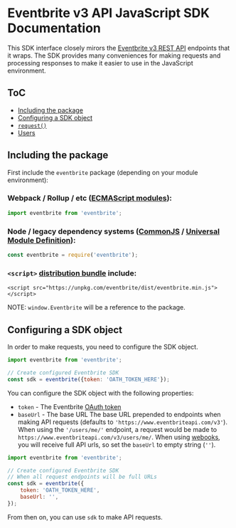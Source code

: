 # Eventbrite v3 API JavaScript SDK Documentation

This SDK interface closely mirors the [Eventbrite v3 REST API](https://www.eventbrite.com/developer/v3/) endpoints that it wraps. The SDK provides many conveniences for making requests and processing responses to make it easier to use in the JavaScript environment.

## ToC

-   [Including the package](#including-the-package)
-   [Configuring a SDK object](#configuring-a-sdk-object)
-   [`request()`](./request.md)
-   [Users](./users.md)

## Including the package

First include the `eventbrite` package (depending on your module environment):

### Webpack / Rollup / etc ([ECMAScript modules](https://unpkg.com/eventbrite/lib/esm/)):

```js
import eventbrite from 'eventbrite';
```

### Node / legacy dependency systems ([CommonJS](https://unpkg.com/eventbrite/lib/cjs/) / [Universal Module Definition](https://unpkg.com/eventbrite/lib/umd/)):

```js
const eventbrite = require('eventbrite');
```

### `<script>` [distribution bundle](https://unpkg.com/eventbrite/dist/) include:

```
<script src="https://unpkg.com/eventbrite/dist/eventbrite.min.js"></script>
```

NOTE: `window.Eventbrite` will be a reference to the package.

## Configuring a SDK object

In order to make requests, you need to configure the SDK object.

```js
import eventbrite from 'eventbrite';

// Create configured Eventbrite SDK
const sdk = eventbrite({token: 'OATH_TOKEN_HERE'});
```

You can configure the SDK object with the following properties:

-   `token` - The Eventbrite [OAuth token](https://www.eventbrite.com/developer/v3/api_overview/authentication/#ebapi-getting-a-token)
-   `baseUrl` - The base URL The base URL prepended to endpoints when making API requests (defaults to `'https://www.eventbriteapi.com/v3'`). When using the `'/users/me/'` endpoint, a request would be made to `https://www.eventbriteapi.com/v3/users/me/`. When using [webooks](https://www.eventbrite.com/developer/v3/api_overview/webhooks/), you will receive full API urls, so set the `baseUrl` to empty string (`''`).

```js
import eventbrite from 'eventbrite';

// Create configured Eventbrite SDK
// When all request endpoints will be full URLs
const sdk = eventbrite({
    token: 'OATH_TOKEN_HERE',
    baseUrl: '',
});
```

From then on, you can use `sdk` to make API requests.
